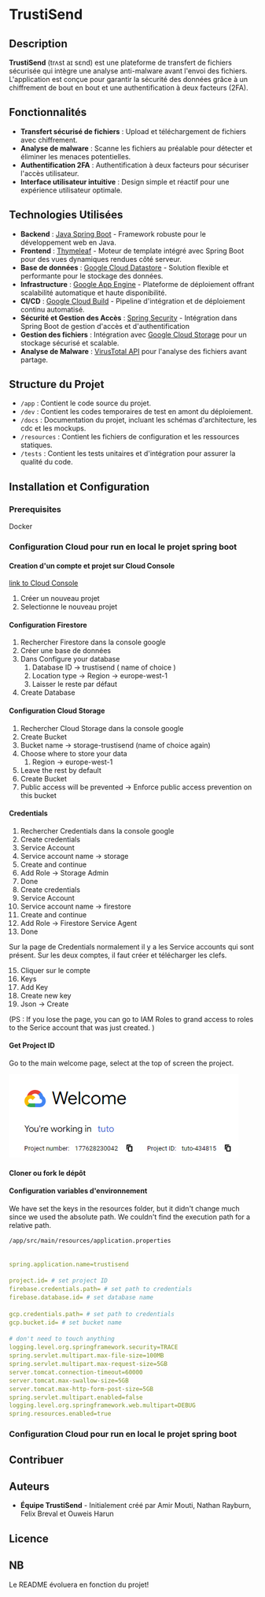 # TrustiSend

## Description

**TrustiSend** (trʌst aɪ sɛnd) est une plateforme de transfert de fichiers sécurisée qui intègre une analyse anti-malware avant l'envoi des fichiers. L'application est conçue pour garantir la sécurité des données grâce à un chiffrement de bout en bout et une authentification à deux facteurs (2FA).

## Fonctionnalités

- **Transfert sécurisé de fichiers** : Upload et téléchargement de fichiers avec chiffrement.
- **Analyse de malware** : Scanne les fichiers au préalable pour détecter et éliminer les menaces potentielles.
- **Authentification 2FA** : Authentification à deux facteurs pour sécuriser l'accès utilisateur.
- **Interface utilisateur intuitive** : Design simple et réactif pour une expérience utilisateur optimale.

## Technologies Utilisées

- **Backend** : [Java Spring Boot](https://spring.io/projects/spring-boot) - Framework robuste pour le développement web en Java.
- **Frontend** : [Thymeleaf](https://www.thymeleaf.org/) - Moteur de template intégré avec Spring Boot pour des vues dynamiques rendues côté serveur.
- **Base de données** : [Google Cloud Datastore](https://cloud.google.com/datastore) - Solution flexible et performante pour le stockage des données.
- **Infrastructure** : [Google App Engine](https://cloud.google.com/appengine) - Plateforme de déploiement offrant scalabilité automatique et haute disponibilité.
- **CI/CD** : [Google Cloud Build](https://cloud.google.com/build) - Pipeline d'intégration et de déploiement continu automatisé.
- **Sécurité et Gestion des Accès** : [Spring Security](https://spring.io/projects/spring-security) - Intégration dans Spring Boot de gestion d'accès et d'authentification
- **Gestion des fichiers** : Intégration avec [Google Cloud Storage](https://cloud.google.com/storage) pour un stockage sécurisé et scalable.
- **Analyse de Malware** : [VirusTotal API](https://www.virustotal.com/) pour l'analyse des fichiers avant partage.

## Structure du Projet

- `/app` : Contient le code source du projet.
- `/dev` : Contient les codes temporaires de test en amont du déploiement.
- `/docs` : Documentation du projet, incluant les schémas d'architecture, les cdc et les mockups.
- `/resources` : Contient les fichiers de configuration et les ressources statiques.
- `/tests` : Contient les tests unitaires et d'intégration pour assurer la qualité du code.


## Installation et Configuration

### Prerequisites 

Docker

### Configuration Cloud pour run en local le projet spring boot

#### Creation d'un compte et projet sur Cloud Console
[link to Cloud Console](https://console.cloud.google.com/welcome?)

1. Créer un nouveau projet
2. Selectionne le nouveau projet
   
#### Configuration Firestore 

1. Rechercher Firestore dans la console google
2. Créer une base de données
3. Dans Configure your database
   1. Database ID -> trustisend ( name of choice )
   2. Location type -> Region -> europe-west-1
   3. Laisser le reste par défaut
4. Create Database


#### Configuration Cloud Storage

1. Rechercher Cloud Storage dans la console google
2. Create Bucket
3. Bucket name -> storage-trustisend (name of choice again)
4. Choose where to store your data
   1. Region -> europe-west-1
5. Leave the rest by default
6. Create Bucket
7. Public access will be prevented -> Enforce public access prevention on this bucket

#### Credentials

1. Rechercher Credentials dans la console google
2. Create credentials
3. Service Account
4. Service account name -> storage
5. Create and continue
6. Add Role ->  Storage Admin
7. Done
8. Create credentials
9. Service Account 
10. Service account name -> firestore
11. Create and continue
12. Add Role -> Firestore Service Agent
13. Done

 Sur la page de Credentials normalement il y a les Service accounts qui sont présent. Sur les deux comptes, il faut créer et télécharger les clefs.

15. Cliquer sur le compte
16. Keys
17. Add Key
18. Create new key
19. Json -> Create

(PS : If you lose the page, you can go to IAM Roles to grand access to roles to the Serice account that was just created. )

#### Get Project ID

Go to the main welcome page, select at the top of screen the project. 

![alt text](image.png)

#### Cloner ou fork le dépôt 

#### Configuration variables d'environnement

We have set the keys in the resources folder, but it didn't change much since we used the absolute path. We couldn't find the execution path for a relative path.

```bash
/app/src/main/resources/application.properties
```

```yaml

spring.application.name=trustisend

project.id= # set project ID 
firebase.credentials.path= # set path to credentials
firebase.database.id= # set database name

gcp.credentials.path= # set path to credentials
gcp.bucket.id= # set bucket name

# don't need to touch anything
logging.level.org.springframework.security=TRACE
spring.servlet.multipart.max-file-size=100MB
spring.servlet.multipart.max-request-size=5GB
server.tomcat.connection-timeout=60000
server.tomcat.max-swallow-size=5GB
server.tomcat.max-http-form-post-size=5GB
spring.servlet.multipart.enabled=false 
logging.level.org.springframework.web.multipart=DEBUG
spring.resources.enabled=true

```

### Configuration Cloud pour run en local le projet spring boot


## Contribuer


## Auteurs

- **Équipe TrustiSend** - Initialement créé par Amir Mouti, Nathan Rayburn, Felix Breval et Ouweis Harun

## Licence

## NB
Le README évoluera en fonction du projet!
